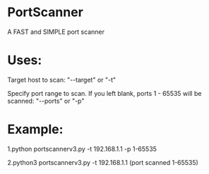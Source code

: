 # PortScanner
A FAST and SIMPLE port scanner 

# Uses:
Target host to scan: "--target" or "-t"

Specify port range to scan. If you left blank, ports 1 - 65535 will be scanned: "--ports" or "-p"
# Example:
1.python portscannerv3.py -t 192.168.1.1 -p 1-65535

2.python3 portscannerv3.py -t 192.168.1.1 (port scanned 1-65535)
